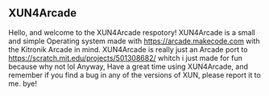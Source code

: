 ## XUN4Arcade

Hello, and welcome to the XUN4Arcade respotory!
XUN4Arcade is a small and simple Operating system made with https://arcade.makecode.com with the Kitronik Arcade in mind.
XUN4Arcade is really just an Arcade port to https://scratch.mit.edu/projects/501308682/ whitch i just made for fun because why not lol
Anyway, Have a great time using XUN4Arcade, and remember if you find a bug in any of the versions of XUN, please report it to me. bye!
